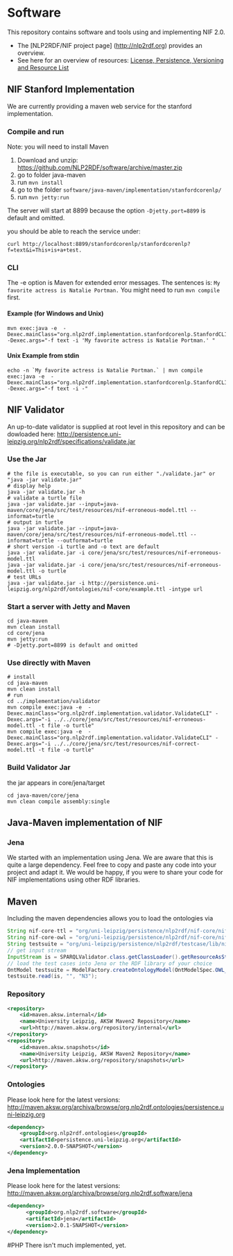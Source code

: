 Software
==========================
This repository contains software and tools using and implementing NIF 2.0.
* The [NLP2RDF/NIF project page] (http://nlp2rdf.org) provides an overview.
* See here for an overview of resources: [License, Persistence, Versioning and Resource List](http://persistence.uni-leipzig.org/nlp2rdf/specification/version.html)  

## NIF Stanford Implementation
We are currently providing a maven web service for the stanford implementation.

### Compile and run
Note: you will need to install Maven

1. Download and unzip: https://github.com/NLP2RDF/software/archive/master.zip
2. go to folder java-maven
3. run `mvn install`
4. go to the folder `software/java-maven/implementation/stanfordcorenlp/`
5. run `mvn jetty:run`

The server will start at 8899 because the option `-Djetty.port=8899` is default and omitted.

you should be able to reach the service under:
```Shell
curl http://localhost:8899/stanfordcorenlp/stanfordcorenlp?f=text&i=This+is+a+test.
```

### CLI
The -e option is Maven for extended error messages.
The sentences is: `My favorite actress is Natalie Portman.`
You might need to run `mvn compile` first.

#### Example (for Windows and Unix)

```Shell
mvn exec:java -e  -Dexec.mainClass="org.nlp2rdf.implementation.stanfordcorenlp.StanfordCLI" -Dexec.args="-f text -i 'My favorite actress is Natalie Portman.' "
```


#### Unix Example from stdin
```Shell
echo -n `My favorite actress is Natalie Portman.` | mvn compile exec:java -e  -Dexec.mainClass="org.nlp2rdf.implementation.stanfordcorenlp.StanfordCLI" -Dexec.args="-f text -i -"
```



## NIF Validator
An up-to-date validator is supplied at root level in this repository and can be dowloaded here: http://persistence.uni-leipzig.org/nlp2rdf/specifications/validate.jar


### Use the Jar
```Shell
# the file is executable, so you can run either "./validate.jar" or "java -jar validate.jar"
# display help
java -jar validate.jar -h
# validate a turtle file
java -jar validate.jar --input=java-maven/core/jena/src/test/resources/nif-erroneous-model.ttl --informat=turtle  
# output in turtle
java -jar validate.jar --input=java-maven/core/jena/src/test/resources/nif-erroneous-model.ttl --informat=turtle --outformat=turtle
# short version -i turtle and -o text are default
java -jar validate.jar -i core/jena/src/test/resources/nif-erroneous-model.ttl 
java -jar validate.jar -i core/jena/src/test/resources/nif-erroneous-model.ttl -o turtle 
# test URLs
java -jar validate.jar -i http://persistence.uni-leipzig.org/nlp2rdf/ontologies/nif-core/example.ttl -intype url
```

### Start a server with Jetty and Maven
```Shell
cd java-maven
mvn clean install
cd core/jena
mvn jetty:run 
# -Djetty.port=8899 is default and omitted
```

### Use directly with Maven
```Shell
# install
cd java-maven
mvn clean install
# run
cd ../implementation/validator
mvn compile exec:java -e  -Dexec.mainClass="org.nlp2rdf.implementation.validator.ValidateCLI" -Dexec.args="-i ../../core/jena/src/test/resources/nif-erroneous-model.ttl -t file -o turtle"
mvn compile exec:java -e  -Dexec.mainClass="org.nlp2rdf.implementation.validator.ValidateCLI" -Dexec.args="-i ../../core/jena/src/test/resources/nif-correct-model.ttl -t file -o turtle"
```

### Build Validator Jar 
the jar appears in core/jena/target
```hell
cd java-maven/core/jena
mvn clean compile assembly:single
```
## Java-Maven implementation of NIF

### Jena
We started with an implementation using Jena. We are aware that this is quite a large dependency. Feel free to copy and paste any code into your project and adapt it.
We would be happy, if you were to share your code for NIF implementations using other RDF libraries. 

## Maven
Including the maven dependencies allows you to load the ontologies via 
```Java
String nif-core-ttl = "org/uni-leipzig/persistence/nlp2rdf/nif-core/nif-core.ttl" ;
String nif-core-owl = "org/uni-leipzig/persistence/nlp2rdf/nif-core/nif-core.owl" ;
String testsuite = "org/uni-leipzig/persistence/nlp2rdf/testcase/lib/nif-2.0-suite.ttl" ;
// get input stream
InputStream is = SPARQLValidator.class.getClassLoader().getResourceAsStream(testsuite);
// load the test cases into Jena or the RDF library of your choice
OntModel testsuite = ModelFactory.createOntologyModel(OntModelSpec.OWL_DL_MEM, ModelFactory.createDefaultModel());
testsuite.read(is, "", "N3");
```

### Repository
```XML
<repository>
    <id>maven.aksw.internal</id>
    <name>University Leipzig, AKSW Maven2 Repository</name>
    <url>http://maven.aksw.org/repository/internal</url>
</repository>
<repository>
    <id>maven.aksw.snapshots</id>
    <name>University Leipzig, AKSW Maven2 Repository</name>
    <url>http://maven.aksw.org/repository/snapshots</url>
</repository>
```
### Ontologies
Please look here for the latest versions: http://maven.aksw.org/archiva/browse/org.nlp2rdf.ontologies/persistence.uni-leipzig.org
```XML
<dependency>
    <groupId>org.nlp2rdf.ontologies</groupId>
    <artifactId>persistence.uni-leipzig.org</artifactId>
    <version>2.0.0-SNAPSHOT</version>
</dependency>
```

### Jena Implementation
Please look here for the latest versions: http://maven.aksw.org/archiva/browse/org.nlp2rdf.software/jena
```XML
<dependency>
      <groupId>org.nlp2rdf.software</groupId>
      <artifactId>jena</artifactId>
      <version>2.0.1-SNAPSHOT</version>
</dependency>
```

#PHP
There isn't much implemented, yet.
